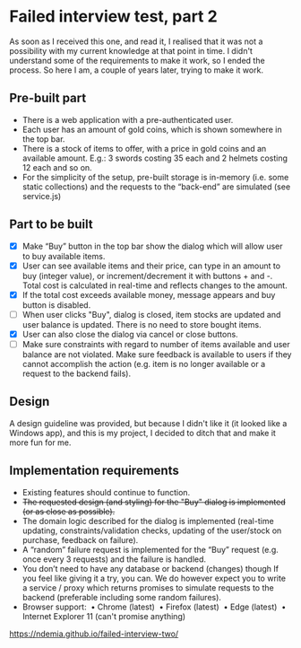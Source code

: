 # Failed interview test, part 2
As soon as I received this one, and read it, I realised that it was not a possibility with my current knowledge at that point in time. I didn't understand some of the requirements to make it work, so I ended the process. So here I am, a couple of years later, trying to make it work.

## Pre-built part ##
* There is a web application with a pre-authenticated user.
* Each user has an amount of gold coins, which is shown somewhere in the top bar.
* There is a stock of items to offer, with a price in gold coins and an available amount. E.g.: 3 swords costing 35 each and 2 helmets costing 12 each and so on.
* For the simplicity of the setup, pre-built storage is in-memory (i.e. some static collections) and the requests to the “back-end” are simulated (see service.js)

## Part to be built ##
- [x] Make “Buy” button in the top bar show the dialog which will allow user to buy available items. 
- [x] User can see available items and their price, can type in an amount to buy (integer value), or increment/decrement it with buttons + and -. Total cost is calculated in real-time and reflects changes to the amount.
- [X] If the total cost exceeds available money, message appears and buy button is disabled.
- [ ] When user clicks "Buy", dialog is closed, item stocks are updated and user balance is updated. There is no need to store bought items.
- [x] User can also close the dialog via cancel or close buttons.
- [ ] Make sure constraints with regard to number of items available and user balance are not violated. Make sure feedback is available to users if they cannot accomplish the action (e.g. item is no longer available or a request to the backend fails). 

## Design ##
A design guideline was provided, but because I didn't like it (it looked like a Windows app), and this is my project, I decided to ditch that and make it more fun for me.

## Implementation requirements ##
* Existing features should continue to function.
* ~~The requested design (and styling) for the "Buy" dialog is implemented (or as close as possible).~~
* The domain logic described for the dialog is implemented (real-time updating, constraints/validation checks, updating of the user/stock on purchase, feedback on failure).
* A “random” failure request is implemented for the “Buy” request (e.g. once every 3 requests) and the failure is handled.
* You don’t need to have any database or backend (changes) though If you feel like giving it a try, you can. We do however expect you to write a service / proxy which returns promises to simulate requests to the backend (preferable including some random failures).
* Browser support: 
    • Chrome (latest) 
    • Firefox (latest) 
    • Edge (latest) 
    • Internet Explorer 11 (can't promise anything)

https://ndemia.github.io/failed-interview-two/
